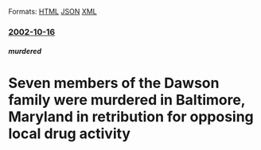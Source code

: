 
Formats: [HTML](/news/2002/10/16/seven-members-of-the-dawson-family-were-murdered-in-baltimore-maryland-in-retribution-for-opposing-local-drug-activity.html)  [JSON](/news/2002/10/16/seven-members-of-the-dawson-family-were-murdered-in-baltimore-maryland-in-retribution-for-opposing-local-drug-activity.json)  [XML](/news/2002/10/16/seven-members-of-the-dawson-family-were-murdered-in-baltimore-maryland-in-retribution-for-opposing-local-drug-activity.xml)  

### [2002-10-16](/news/2002/10/16/index.md)

##### murdered
#  Seven members of the Dawson family were murdered in Baltimore, Maryland in retribution for opposing local drug activity



